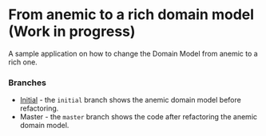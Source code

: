# From anemic to a rich domain model (Work in progress) 

A sample application on how to change the Domain Model from anemic to a rich one.

### Branches

- [Initial](https://github.com/Lidiadev/anemic-domain-model/tree/initial) - the `initial` branch shows the anemic domain model before refactoring.
- Master - the `master` branch shows the code after refactoring the anemic domain model. 
